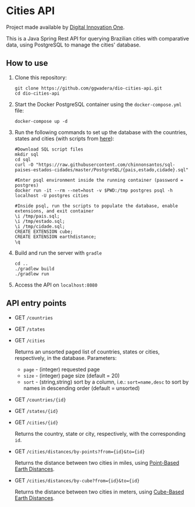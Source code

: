 # Cities API

Project made available by [Digital Innovation One](https://web.digitalinnovation.one/).

This is a Java Spring Rest API for querying Brazilian cities with comparative data, using PostgreSQL to manage the
cities' database.

## How to use

1. Clone this repository:

    ```shell script
    git clone https://github.com/ggwadera/dio-cities-api.git
    cd dio-cities-api
    ```

2. Start the Docker PostgreSQL container using the `docker-compose.yml` file:

    ```shell script
    docker-compose up -d
    ```
   
3. Run the following commands to set up the database with the countries, states and cities (with scripts from [here](https://github.com/chinnonsantos/sql-paises-estados-cidades)):

    ```shell script
    #Download SQL script files
    mkdir sql
    cd sql
    curl -O "https://raw.githubusercontent.com/chinnonsantos/sql-paises-estados-cidades/master/PostgreSQL/{pais,estado,cidade}.sql"
    
    #Enter psql environment inside the running container (password = postgres)
    docker run -it --rm --net=host -v $PWD:/tmp postgres psql -h localhost -U postgres cities
    
    #Inside psql, run the scripts to populate the database, enable extensions, and exit container
    \i /tmp/pais.sql;
    \i /tmp/estado.sql;
    \i /tmp/cidade.sql;
    CREATE EXTENSION cube;
    CREATE EXTENSION earthdistance;
    \q
    ```
   
4. Build and run the server with `gradle`

    ```shell script
    cd ..
    ./gradlew build
    ./gradlew run
    ```
   
5. Access the API on `localhost:8080`

## API entry points

- GET `/countries`
- GET `/states`
- GET `/cities`

    Returns an unsorted paged list of countries, states or cities, respectively, in the database. Parameters:
    
    - `page` - (integer) requested page
    - `size` - (integer) page size (default = 20)
    - `sort` - (string,string) sort by a column, i.e.: `sort=name,desc` to sort by names in descending order (default = unsorted)
    
- GET `/countries/{id}`
- GET `/states/{id}`
- GET `/cities/{id}`

    Returns the country, state or city, respectively, with the corresponding `id`.
    
- GET `/cities/distances/by-points?from={id}&to={id}`

    Returns the distance between two cities in miles, using [Point-Based Earth Distances](https://www.postgresql.org/docs/current/earthdistance.html#id-1.11.7.22.6).
    
- GET `/cities/distances/by-cube?from={id}&to={id}`

    Returns the distance between two cities in meters, using [Cube-Based Earth Distances](https://www.postgresql.org/docs/current/earthdistance.html#id-1.11.7.22.5).